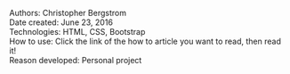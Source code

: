 Authors: Christopher Bergstrom<br>
Date created: June 23, 2016<br>
Technologies: HTML, CSS, Bootstrap<br>
How to use: Click the link of the how to article you want to read, then read it!<br>
Reason developed: Personal project
